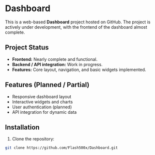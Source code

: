 # Dashboard

This is a web-based **Dashboard** project hosted on GitHub. The project is actively under development, with the frontend of the dashboard almost complete.

## Project Status

- **Frontend:** Nearly complete and functional.
- **Backend / API integration:** Work in progress.
- **Features:** Core layout, navigation, and basic widgets implemented.

## Features (Planned / Partial)

- Responsive dashboard layout
- Interactive widgets and charts
- User authentication (planned)
- API integration for dynamic data

## Installation

1. Clone the repository:
```bash
git clone https://github.com/Flash500x/Dashboard.git
